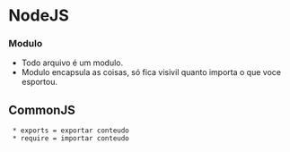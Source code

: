 # NodeJS

### Modulo
  * Todo arquivo é um modulo.
  * Modulo encapsula as coisas, só fica visivil quanto importa o que voce esportou.
     
  ## CommonJS
     * exports = exportar conteudo
     * require = importar conteudo
